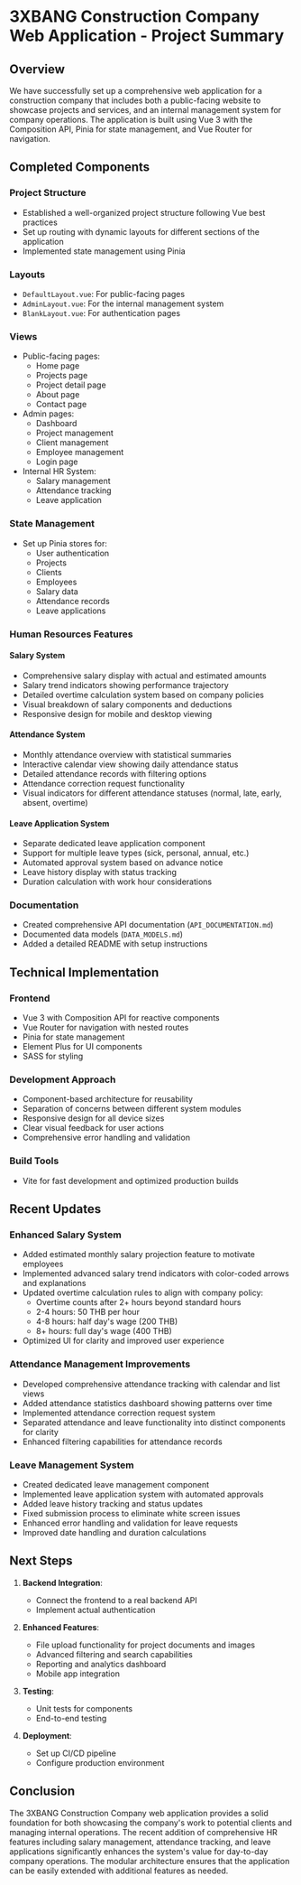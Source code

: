 # 3XBANG Construction Company Web Application - Project Summary

## Overview

We have successfully set up a comprehensive web application for a construction company that includes both a public-facing website to showcase projects and services, and an internal management system for company operations. The application is built using Vue 3 with the Composition API, Pinia for state management, and Vue Router for navigation.

## Completed Components

### Project Structure
- Established a well-organized project structure following Vue best practices
- Set up routing with dynamic layouts for different sections of the application
- Implemented state management using Pinia

### Layouts
- `DefaultLayout.vue`: For public-facing pages
- `AdminLayout.vue`: For the internal management system
- `BlankLayout.vue`: For authentication pages

### Views
- Public-facing pages:
  - Home page
  - Projects page
  - Project detail page
  - About page
  - Contact page
- Admin pages:
  - Dashboard
  - Project management
  - Client management
  - Employee management
  - Login page
- Internal HR System:
  - Salary management
  - Attendance tracking
  - Leave application

### State Management
- Set up Pinia stores for:
  - User authentication
  - Projects
  - Clients
  - Employees
  - Salary data
  - Attendance records
  - Leave applications

### Human Resources Features

#### Salary System
- Comprehensive salary display with actual and estimated amounts
- Salary trend indicators showing performance trajectory
- Detailed overtime calculation system based on company policies
- Visual breakdown of salary components and deductions
- Responsive design for mobile and desktop viewing

#### Attendance System
- Monthly attendance overview with statistical summaries
- Interactive calendar view showing daily attendance status
- Detailed attendance records with filtering options
- Attendance correction request functionality
- Visual indicators for different attendance statuses (normal, late, early, absent, overtime)

#### Leave Application System
- Separate dedicated leave application component
- Support for multiple leave types (sick, personal, annual, etc.)
- Automated approval system based on advance notice
- Leave history display with status tracking
- Duration calculation with work hour considerations

### Documentation
- Created comprehensive API documentation (`API_DOCUMENTATION.md`)
- Documented data models (`DATA_MODELS.md`)
- Added a detailed README with setup instructions

## Technical Implementation

### Frontend
- Vue 3 with Composition API for reactive components
- Vue Router for navigation with nested routes
- Pinia for state management
- Element Plus for UI components
- SASS for styling

### Development Approach
- Component-based architecture for reusability
- Separation of concerns between different system modules
- Responsive design for all device sizes
- Clear visual feedback for user actions
- Comprehensive error handling and validation

### Build Tools
- Vite for fast development and optimized production builds

## Recent Updates

### Enhanced Salary System
- Added estimated monthly salary projection feature to motivate employees
- Implemented advanced salary trend indicators with color-coded arrows and explanations
- Updated overtime calculation rules to align with company policy:
  - Overtime counts after 2+ hours beyond standard hours
  - 2-4 hours: 50 THB per hour
  - 4-8 hours: half day's wage (200 THB)
  - 8+ hours: full day's wage (400 THB)
- Optimized UI for clarity and improved user experience

### Attendance Management Improvements
- Developed comprehensive attendance tracking with calendar and list views
- Added attendance statistics dashboard showing patterns over time
- Implemented attendance correction request system
- Separated attendance and leave functionality into distinct components for clarity
- Enhanced filtering capabilities for attendance records

### Leave Management System
- Created dedicated leave management component
- Implemented leave application system with automated approvals
- Added leave history tracking and status updates
- Fixed submission process to eliminate white screen issues
- Enhanced error handling and validation for leave requests
- Improved date handling and duration calculations

## Next Steps

1. **Backend Integration**:
   - Connect the frontend to a real backend API
   - Implement actual authentication

2. **Enhanced Features**:
   - File upload functionality for project documents and images
   - Advanced filtering and search capabilities
   - Reporting and analytics dashboard
   - Mobile app integration

3. **Testing**:
   - Unit tests for components
   - End-to-end testing

4. **Deployment**:
   - Set up CI/CD pipeline
   - Configure production environment

## Conclusion

The 3XBANG Construction Company web application provides a solid foundation for both showcasing the company's work to potential clients and managing internal operations. The recent addition of comprehensive HR features including salary management, attendance tracking, and leave applications significantly enhances the system's value for day-to-day company operations. The modular architecture ensures that the application can be easily extended with additional features as needed. 